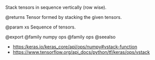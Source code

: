 Stack tensors in sequence vertically (row wise).

@returns
    Tensor formed by stacking the given tensors.

@param xs
Sequence of tensors.

@export
@family numpy ops
@family ops
@seealso
+ <https:/keras.io/keras_core/api/ops/numpy#vstack-function>
+ <https://www.tensorflow.org/api_docs/python/tf/keras/ops/vstack>
